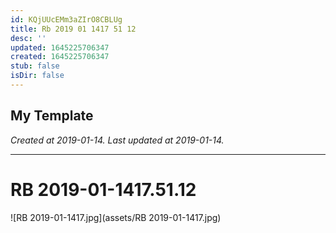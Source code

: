 ```yaml
---
id: KQjUUcEMm3aZIrO8CBLUg
title: Rb 2019 01 1417 51 12
desc: ''
updated: 1645225706347
created: 1645225706347
stub: false
isDir: false
---
```

My Template
---

_Created at 2019-01-14._
_Last updated at 2019-01-14._




---

# RB 2019-01-1417.51.12


![RB 2019-01-1417.jpg](assets/RB 2019-01-1417.jpg)

